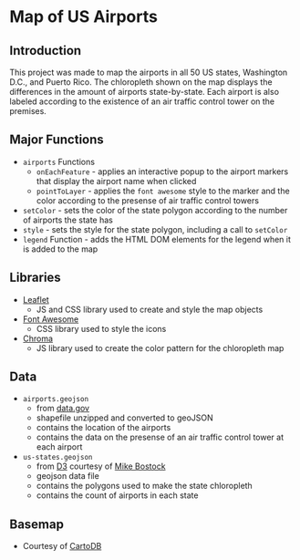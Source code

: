 # Map of US Airports

## Introduction
This project was made to map the airports in all 50 US states, Washington D.C., and Puerto Rico. The chloropleth shown on the map displays the differences in the amount of airports state-by-state. Each airport is also labeled according to the existence of an air traffic control tower on the premises.

## Major Functions
   - `airports` Functions
     - `onEachFeature` - applies an interactive popup to the airport markers that display the airport name when clicked
     - `pointToLayer` - applies the `font awesome` style to the marker and the color according to the presense of air traffic control towers
   - `setColor` - sets the color of the state polygon according to the number of airports the state has
   - `style` - sets the style for the state polygon, including a call to `setColor`
   - `legend` Function - adds the HTML DOM elements for the legend when it is added to the map

## Libraries
- [Leaflet](https://leafletjs.com/)
  - JS and CSS library used to create and style the map objects
- [Font Awesome](https://fontawesome.com/)
  - CSS library used to style the icons
- [Chroma](https://gka.github.io/chroma.js/)
  - JS library used to create the color pattern for the chloropleth map

## Data
- `airports.geojson`
  - from [data.gov](https://catalog.data.gov/dataset/usgs-small-scale-dataset-airports-of-the-united-states-201207-shapefile)
  - shapefile unzipped and converted to geoJSON
  - contains the location of the airports
  - contains the data on the presense of an air traffic control tower at each airport
- `us-states.geojson`
  - from [D3](http://d3js.org/) courtesy of [Mike Bostock](http://bost.ocks.org/mike)
  - geojson data file
  - contains the polygons used to make the state chloropleth
  - contains the count of airports in each state

## Basemap
- Courtesy of [CartoDB](https://carto.com/)
